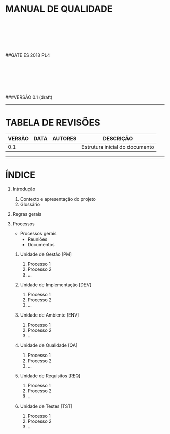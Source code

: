 <logo>

MANUAL DE QUALIDADE
==========
<br></br><br></br><br></br>
##GATE
ES 2018 PL4


<br></br><br></br><br></br>
###VERSÃO
0.1 (draft)



------


TABELA DE REVISÕES
=======

| VERSÃO | DATA | AUTORES | DESCRIÇÃO |
| --- | --- | --- | --- |
| 0.1 | || Estrutura inicial do documento |

________________
ÍNDICE 
=====

1. Introdução
    1. Contexto e apresentação do projeto
    2. Glossário

2. Regras gerais

3. Processos

    * Processos gerais
        * Reuniões
        * Documentos

    1. Unidade de Gestão [PM]
        1. Processo 1
        2. Processo 2
        3. ...

    2. Unidade de Implementação [DEV]
        1. Processo 1
        2. Processo 2
        3. ...

    3. Unidade de Ambiente [ENV]
        1. Processo 1
        2. Processo 2
        3. ...

    4. Unidade de Qualidade [QA]
        1. Processo 1
        2. Processo 2
        3. ...

    5. Unidade de Requisitos [REQ]
        1. Processo 1
        2. Processo 2
        3. ...

    6. Unidade de Testes [TST]
        1. Processo 1
        2. Processo 2
        3. ...